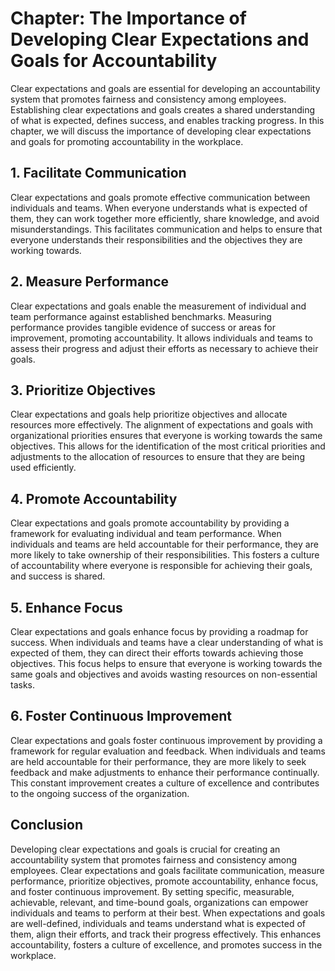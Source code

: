 Chapter: The Importance of Developing Clear Expectations and Goals for Accountability
=====================================================================================

Clear expectations and goals are essential for developing an accountability system that promotes fairness and consistency among employees. Establishing clear expectations and goals creates a shared understanding of what is expected, defines success, and enables tracking progress. In this chapter, we will discuss the importance of developing clear expectations and goals for promoting accountability in the workplace.

**1. Facilitate Communication**
-------------------------------

Clear expectations and goals promote effective communication between individuals and teams. When everyone understands what is expected of them, they can work together more efficiently, share knowledge, and avoid misunderstandings. This facilitates communication and helps to ensure that everyone understands their responsibilities and the objectives they are working towards.

**2. Measure Performance**
--------------------------

Clear expectations and goals enable the measurement of individual and team performance against established benchmarks. Measuring performance provides tangible evidence of success or areas for improvement, promoting accountability. It allows individuals and teams to assess their progress and adjust their efforts as necessary to achieve their goals.

**3. Prioritize Objectives**
----------------------------

Clear expectations and goals help prioritize objectives and allocate resources more effectively. The alignment of expectations and goals with organizational priorities ensures that everyone is working towards the same objectives. This allows for the identification of the most critical priorities and adjustments to the allocation of resources to ensure that they are being used efficiently.

**4. Promote Accountability**
-----------------------------

Clear expectations and goals promote accountability by providing a framework for evaluating individual and team performance. When individuals and teams are held accountable for their performance, they are more likely to take ownership of their responsibilities. This fosters a culture of accountability where everyone is responsible for achieving their goals, and success is shared.

**5. Enhance Focus**
--------------------

Clear expectations and goals enhance focus by providing a roadmap for success. When individuals and teams have a clear understanding of what is expected of them, they can direct their efforts towards achieving those objectives. This focus helps to ensure that everyone is working towards the same goals and objectives and avoids wasting resources on non-essential tasks.

**6. Foster Continuous Improvement**
------------------------------------

Clear expectations and goals foster continuous improvement by providing a framework for regular evaluation and feedback. When individuals and teams are held accountable for their performance, they are more likely to seek feedback and make adjustments to enhance their performance continually. This constant improvement creates a culture of excellence and contributes to the ongoing success of the organization.

**Conclusion**
--------------

Developing clear expectations and goals is crucial for creating an accountability system that promotes fairness and consistency among employees. Clear expectations and goals facilitate communication, measure performance, prioritize objectives, promote accountability, enhance focus, and foster continuous improvement. By setting specific, measurable, achievable, relevant, and time-bound goals, organizations can empower individuals and teams to perform at their best. When expectations and goals are well-defined, individuals and teams understand what is expected of them, align their efforts, and track their progress effectively. This enhances accountability, fosters a culture of excellence, and promotes success in the workplace.
